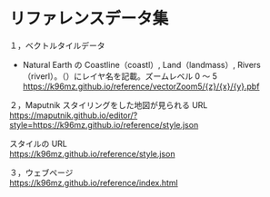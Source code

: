 # リファレンスデータ集

１，ベクトルタイルデータ

- Natural Earth の Coastline（coastl）, Land（landmass）, Rivers（riverl）。（）にレイヤ名を記載。ズームレベル 0 ～ 5  
  https://k96mz.github.io/reference/vectorZoom5/{z}/{x}/{y}.pbf

２，Maputnik
スタイリングをした地図が見られる URL
https://maputnik.github.io/editor/?style=https://k96mz.github.io/reference/style.json

スタイルの URL  
https://k96mz.github.io/reference/style.json

３，ウェブページ  
https://k96mz.github.io/reference/index.html

